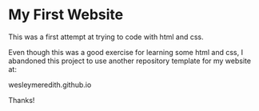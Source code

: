 My First Website
===
This was a first attempt at trying to code with html and css. 


Even though this was a good exercise for learning some html and css, I abandoned this project to use another repository template for my website at:

wesleymeredith.github.io

Thanks!
